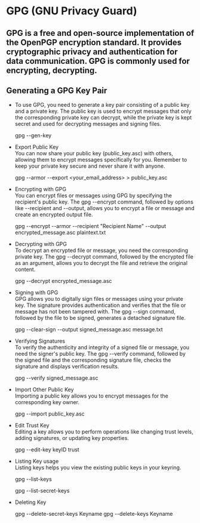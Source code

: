 #  GPG (GNU Privacy Guard)
## GPG is a free and open-source implementation of the OpenPGP encryption standard. It provides cryptographic privacy and authentication for data communication. GPG is commonly used for encrypting, decrypting.
## Generating a GPG Key Pair

- To use GPG, you need to generate a key pair consisting of a public key and a private key. The public key is used to encrypt messages that only the corresponding private key can decrypt, while the private key is kept secret and used for decrypting messages and signing files.<br/>

  gpg --gen-key
  
- Export Public Key<br/>
You can now share your public key (public_key.asc) with others, allowing them to encrypt messages specifically for you. Remember to keep your private key secure and never share it with anyone.<br/>

  gpg --armor --export <your_email_address> > public_key.asc

- Encrypting with GPG <br/>
You can encrypt files or messages using GPG by specifying the recipient's public key. The gpg --encrypt command, followed by options like --recipient and --output, allows you to encrypt a file or message and create an encrypted output file.<br/>

  gpg --encrypt --armor --recipient "Recipient Name" --output encrypted_message.asc plaintext.txt
- Decrypting with GPG<br/>
To decrypt an encrypted file or message, you need the corresponding private key. The gpg --decrypt command, followed by the encrypted file as an argument, allows you to decrypt the file and retrieve the original content.<br/>

  gpg --decrypt encrypted_message.asc
- Signing with GPG<br/>
GPG allows you to digitally sign files or messages using your private key. The signature provides authentication and verifies that the file or message has not been tampered with. The gpg --sign command, followed by the file to be signed, generates a detached signature file.<br/>

  gpg --clear-sign --output signed_message.asc message.txt
- Verifying Signatures<br/>
To verify the authenticity and integrity of a signed file or message, you need the signer's public key. The gpg --verify command, followed by the signed file and the corresponding signature file, checks the signature and displays verification results.<br/>

  gpg --verify signed_message.asc
- Import Other Public Key<br/>
Importing a public key allows you to encrypt messages for the corresponding key owner.<br/>

  gpg --import public_key.asc
- Edit Trust Key<br/>
Editing a key allows you to perform operations like changing trust levels, adding signatures, or updating key properties.<br/>

  gpg --edit-key keyID
trust
- Listing Key usage<br/>
Listing keys helps you view the existing public keys in your keyring.<br/>

  gpg --list-keys

  gpg --list-secret-keys
- Deleting Key<br/>

  gpg --delete-secret-keys Keyname
  gpg --delete-keys Keyname
